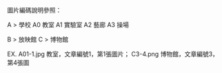 圖片編碼說明參照：

A > 學校
    A0 教室
    A1 實驗室
    A2 藝廊
    A3 操場

B > 放映館
C > 博物館


EX. 
A01-1.jpg
教室，文章編號1，第1張圖片；
C3-4.png
博物館，文章編號3，第4張圖

